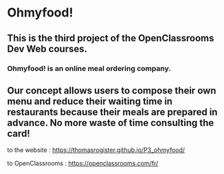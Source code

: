 # Ohmyfood!
## This is the third project of the OpenClassrooms Dev Web courses.

### Ohmyfood! is an online meal ordering company. 
Our concept allows users to compose their own menu and reduce their waiting time in restaurants because their meals are prepared in advance. 
No more waste of time consulting the card!
---
to the website : https://thomasrogister.github.io/P3_ohmyfood/

to OpenClassrooms : https://openclassrooms.com/fr/
